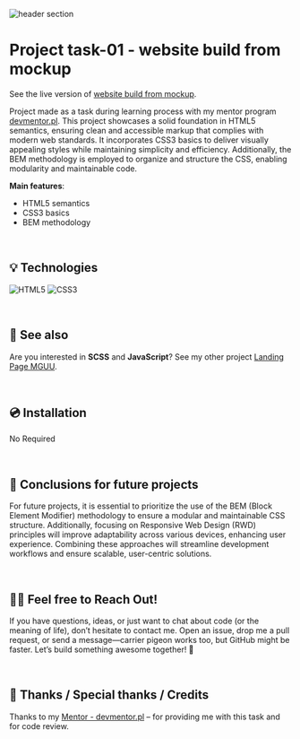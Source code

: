 
![header section](./assets/screen.png)


# Project task-01 - website build from mockup

See the live version of [website build from mockup](https://code-mike-code.github.io/project-01/).

Project made as a task during learning process with my mentor program [devmentor.pl](https://devmentor.pl/). This project showcases a solid foundation in HTML5 semantics, ensuring clean and accessible markup that complies with modern web standards. It incorporates CSS3 basics to deliver visually appealing styles while maintaining simplicity and efficiency. Additionally, the BEM methodology is employed to organize and structure the CSS, enabling modularity and maintainable code.

**Main features**:
- HTML5 semantics
- CSS3 basics
- BEM methodology



&nbsp;
 
## 💡 Technologies
![HTML5](https://img.shields.io/badge/html5-%23E34F26.svg?style=for-the-badge&logo=html5&logoColor=white)
![CSS3](https://img.shields.io/badge/css3-%231572B6.svg?style=for-the-badge&logo=css3&logoColor=white)


&nbsp;
 
## 🔗 See also

Are you interested in **SCSS** and **JavaScript**? See my other project [Landing Page MGUU](https://code-mike-code.github.io/landing_page_project/).

&nbsp;
 
## 💿 Installation

No Required


&nbsp;

## 💭 Conclusions for future projects

For future projects, it is essential to prioritize the use of the BEM (Block Element Modifier) methodology to ensure a modular and maintainable CSS structure. Additionally, focusing on Responsive Web Design (RWD) principles will improve adaptability across various devices, enhancing user experience. Combining these approaches will streamline development workflows and ensure scalable, user-centric solutions.


&nbsp;

## 🙋‍♂️ Feel free to Reach Out!
If you have questions, ideas, or just want to chat about code (or the meaning of life), don’t hesitate to contact me. Open an issue, drop me a pull request, or send a message—carrier pigeon works too, but GitHub might be faster. Let’s build something awesome together! 🚀


&nbsp;

## 👏 Thanks / Special thanks / Credits
Thanks to my [Mentor - devmentor.pl](https://devmentor.pl/) – for providing me with this task and for code review.
